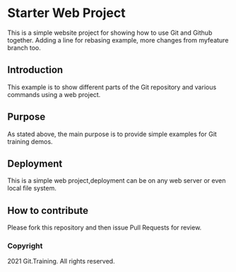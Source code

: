 # Starter Web Project

This is a simple website project for showing how to use Git and Github together.
Adding a line for rebasing example,
more changes from myfeature branch too.

## Introduction

This example is to show different parts of the Git repository and various commands using a web project.

## Purpose

As stated above, the main purpose is to provide simple examples for Git training demos.

## Deployment

This is a simple web project,deployment can be on any web server or even local file system. 

## How to contribute

Please fork this repository and then issue Pull Requests for review.

### Copyright

2021 Git.Training. All rights reserved.
